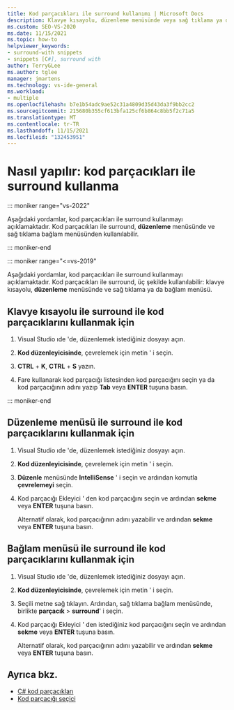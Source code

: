 ```yaml
---
title: Kod parçacıkları ile surround kullanımı | Microsoft Docs
description: Klavye kısayolu, düzenleme menüsünde veya sağ tıklama ya da bağlam menüsünde, kod parçacıkları ile surround ile nasıl erişebileceğinizi öğrenin.
ms.custom: SEO-VS-2020
ms.date: 11/15/2021
ms.topic: how-to
helpviewer_keywords:
- surround-with snippets
- snippets [C#], surround with
author: TerryGLee
ms.author: tglee
manager: jmartens
ms.technology: vs-ide-general
ms.workload:
- multiple
ms.openlocfilehash: b7e1b54adc9ae52c31a4809d35d43da3f9bb2cc2
ms.sourcegitcommit: 215680b355cf613bfa125cf6b864c8bb5f2c71a5
ms.translationtype: MT
ms.contentlocale: tr-TR
ms.lasthandoff: 11/15/2021
ms.locfileid: "132453951"
---
```

# <a name="how-to-use-surround-with-code-snippets"></a>Nasıl yapılır: kod parçacıkları ile surround kullanma

::: moniker range="vs-2022"

Aşağıdaki yordamlar, kod parçacıkları ile surround kullanmayı açıklamaktadır. Kod parçacıkları ile surround, **düzenleme** menüsünde ve sağ tıklama bağlam menüsünden kullanılabilir.

::: moniker-end

::: moniker range="<=vs-2019"

Aşağıdaki yordamlar, kod parçacıkları ile surround kullanmayı açıklamaktadır. Kod parçacıkları ile surround, üç şekilde kullanılabilir: klavye kısayolu, **düzenleme** menüsünde ve sağ tıklama ya da bağlam menüsü.

## <a name="to-use-surround-with-code-snippets-through-keyboard-shortcut"></a>Klavye kısayolu ile surround ile kod parçacıklarını kullanmak için

1. Visual Studio ıde 'de, düzenlemek istediğiniz dosyayı açın.

1. **Kod düzenleyicisinde**, çevrelemek için metin ' i seçin.

1. **CTRL** + **K**, **CTRL** + **S** yazın.

1. Fare kullanarak kod parçacığı listesinden kod parçacığını seçin ya da kod parçacığının adını yazıp **Tab** veya **ENTER** tuşuna basın.

::: moniker-end

## <a name="to-use-surround-with-code-snippets-through-the-edit-menu"></a>Düzenleme menüsü ile surround ile kod parçacıklarını kullanmak için

1. Visual Studio ıde 'de, düzenlemek istediğiniz dosyayı açın.

1. **Kod düzenleyicisinde**, çevrelemek için metin ' i seçin.

1. **Düzenle** menüsünde **IntelliSense** ' i seçin ve ardından komutla **çevrelemeyi** seçin.

1. Kod parçacığı Ekleyici ' den kod parçacığını seçin ve ardından **sekme** veya **ENTER** tuşuna basın.

     Alternatif olarak, kod parçacığının adını yazabilir ve ardından **sekme** veya **ENTER** tuşuna basın.

## <a name="to-use-surround-with-code-snippets-through-the-context-menu"></a>Bağlam menüsü ile surround ile kod parçacıklarını kullanmak için

1. Visual Studio ıde 'de, düzenlemek istediğiniz dosyayı açın.

1. **Kod düzenleyicisinde**, çevrelemek için metin ' i seçin.

1. Seçili metne sağ tıklayın. Ardından, sağ tıklama bağlam menüsünde, birlikte **parçacık**  >  **surround**' i seçin.

1. Kod parçacığı Ekleyici ' den istediğiniz kod parçacığını seçin ve ardından **sekme** veya **ENTER** tuşuna basın.

     Alternatif olarak, kod parçacığının adını yazabilir ve ardından **sekme** veya **ENTER** tuşuna basın.

## <a name="see-also"></a>Ayrıca bkz.

- [C# kod parçacıkları](../ide/visual-csharp-code-snippets.md)
- [Kod parçacığı seçici](../ide/reference/code-snippet-picker.md)
